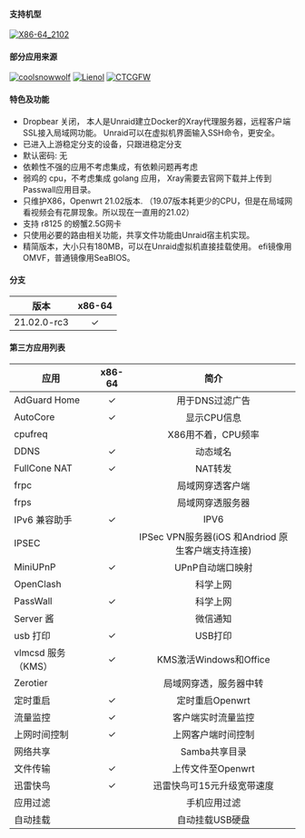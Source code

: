 #### 支持机型

[![X86-64_2102](https://github.com/jinlife/OpenWrt-Autobuild/actions/workflows/x86_64.yml/badge.svg)](https://github.com/jinlife/OpenWrt-Autobuild/actions/workflows/x86_64.yml)

#### 部分应用来源

[![coolsnowwolf](https://img.shields.io/badge/Lede-Lean-orange.svg?style=flat&logo=appveyor)](https://github.com/coolsnowwolf/lede)
[![Lienol](https://img.shields.io/badge/OpenWrt-Lienol-orange.svg?style=flat&logo=appveyor)](https://github.com/Lienol/openwrt)
[![CTCGFW](https://img.shields.io/badge/OpenWrt-CTCGFW-orange.svg?style=flat&logo=appveyor)](https://github.com/immortalwrt/immortalwrt)

#### 特色及功能

- Dropbear 关闭， 本人是Unraid建立Docker的Xray代理服务器，远程客户端SSL接入局域网功能。 Unraid可以在虚拟机界面输入SSH命令，更安全。
- 已进入上游稳定分支的设备，只跟进稳定分支
- 默认密码: 无
- 依赖性不强的应用不考虑集成，有依赖问题再考虑
- 弱鸡的 cpu，不考虑集成 golang 应用， Xray需要去官网下载并上传到Passwall应用目录。
- 只维护X86，Openwrt 21.02版本. （19.07版本耗更少的CPU，但是在局域网看视频会有花屏现象。所以现在一直用的21.02）
- 支持 r8125 的螃蟹2.5G网卡
- 只使用必要的路由相关功能，共享文件功能由Unraid宿主机实现。
- 精简版本，大小只有180MB，可以在Unraid虚拟机直接挂载使用。 efi镜像用OMVF，普通镜像用SeaBIOS。

#### 分支

| 版本            |x86-64 |
|:--------------:|:-----:|
| 21.02.0-rc3    |&check;|

#### 第三方应用列表

| 应用        |x86-64 |简介 |
|-------------|:-----:|:-----:|
|AdGuard Home |&check;|用于DNS过滤广告|
| AutoCore    |&check;|显示CPU信息|
| cpufreq     |       |X86用不着，CPU频率|
| DDNS        |&check;|动态域名|
|FullCone NAT |&check;|NAT转发|
| frpc        |       |局域网穿透客户端|
| frps        |       |局域网穿透服务器|
|IPv6 兼容助手|&check;|IPV6|
| IPSEC       |       |IPSec VPN服务器(iOS 和Andriod 原生客户端支持连接)|
| MiniUPnP    |&check;|UPnP自动端口映射|
| OpenClash   |       |科学上网|
| PassWall    |&check;|科学上网|
| Server 酱   |       |微信通知|
| usb 打印    |&check;| USB打印|
| vlmcsd 服务（KMS） |&check;| KMS激活Windows和Office|
| Zerotier    |       |局域网穿透，服务器中转|
| 定时重启    |&check;|定时重启Openwrt|
| 流量监控    |&check;|客户端实时流量监控|
|上网时间控制 |&check;|上网客户端时间控制|
| 网络共享    |       |Samba共享目录|
| 文件传输    |&check;|上传文件至Openwrt|
| 迅雷快鸟    |&check;|迅雷快鸟可15元升级宽带速度|
| 应用过滤    |       |手机应用过滤|
| 自动挂载    |       |自动挂载USB硬盘|
